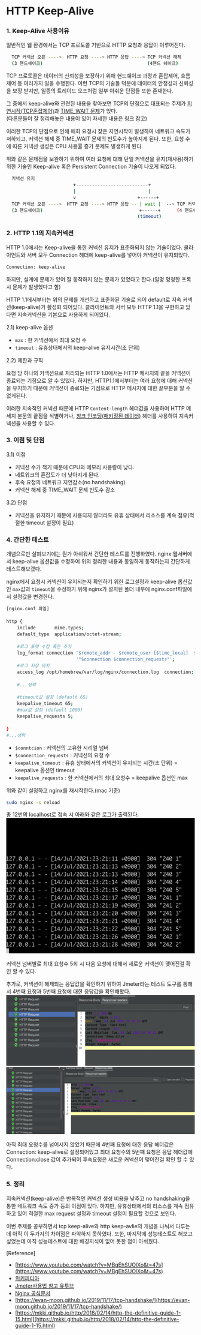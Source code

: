 # HTTP Keep-Alive

### 1. Keep-Alive 사용이유

일반적인 웹 환경에서는 TCP 프로토콜 기반으로 HTTP 요청과 응답이 이루어진다. 

```bash
  TCP 커넥션 오픈 ---->  HTTP 요청 ----> HTTP 응답 ----> TCP 커넥션 해제
  (3 핸드쉐이크)                                       (4핸드 쉐이크)
```

 TCP 프로토콜은 데이터의 신뢰성을 보장하기 위해 핸드쉐이크 과정과 혼잡제어, 흐름제어 등 여러가지 일을 수행한다.
이런 TCP의 기술들 덕분에 데이터의 안정성과 신뢰성을 보장 받지만, 일종의 트레이드 오프처럼 일부 아쉬운 단점들 또한 존재한다.   

 그 중에서 keep-alive와 관련된 내용을 찾아보면 TCP의 단점으로 대표되는 주제가 [지연시작(TCP혼잡제어)](https://evan-moon.github.io/2019/11/26/tcp-congestion-control/)과 [TIME_WAIT 문제](https://www.youtube.com/watch?v=MBgEhSUOlXo&t=359s)가 있다.   
 (다른분들이 잘 정리해놓은 내용이 있어 자세한 내용은 링크 참고)

 이러한 TCP의 단점으로 인해 매회 요청시 잦은 지연시작이 발생하여 네트워크 속도가 저하되고, 커넥션 해제 중 TIME_WAIT 문제의 빈도수가 높아지게 된다. 또한, 요청 수에 따른 커넥션 생성은 CPU 사용률 증가 문제도 발생하게 된다. 

위와 같은 문제점을 보완하기 위하여 여러 요청에 대해 단일 커넥션을 유지(재사용)하기 위한 기술인 Keep-alive 혹은 Persistent Connection 기술이 나오게 되었다.
```bash
  커넥션 유지
                         +---------------------------+
                         |                           |                                         
                         v                       +------+
  TCP 커넥션 오픈 ---->  HTTP 요청 ----> HTTP 응답 -- | wait |  --> TCP 커넥션 해제
  (3 핸드쉐이크)                                    +------+      (4 핸드쉐이크)
                                                 (timeout)
```          

### 2. HTTP 1.1의 지속커넥션

HTTP 1.0에서는 Keep-alive을 통한 커넥션 유지가 표준화되지 않는 기술이었다. 클라이언트와 서버 모두 Connection 헤더에 keep-alive를
넣어야 커넥션이 유지되었다.

```bash
Connection: keep-alive
``` 
하지만, 설계에 문제가 있어 잘 동작하지 않는 문제가 있었다고 한다.(일명 멍청한 프록시 문제가 발생했다고 함) 

HTTP 1.1에서부터는 위의 문제를 개선하고 표준화된 기술로 되어 default로 지속 커넥션(keep-alive)가 활성화 되어있다. 클라이언트와 서버 모두 HTTP 1.1을 구현하고 있다면 지속커넥션을 기본으로 사용하게 되어있다.  
   
2.1) keep-alive 옵션
- `max` : 한 커넥션에서 최대 요청 수   
- `timeout` : 유휴상태에서의 keep-alive 유지시간(초 단위)


2.2) 제한과 규칙  

  요청 당 하나의 커넥션으로 처리되는 HTTP 1.0에서는 HTTP 메시지의 끝을 커넥션이 종료되는 기점으로 알 수 있었다. 하지만, HTTP1.1에서부터는 여러 요청에 대해 커넥션을 유지하기 때문에 커넥션이 종료되는 기점으로 HTTP 메시지에 대한 끝부분을 알 수 없게된다.
  
  이러한 지속적인 커넥션 때문에 HTTP `Content-length` 헤더값을 사용하여 HTTP 메세지 본문의 끝점을 식별하거나,
  [청크 인코딩(패키징된 데이터)](https://developer.mozilla.org/ko/docs/Web/HTTP/Headers/Transfer-Encoding) 헤더를 사용하여 지속커넥션을 사용할 수 있다.  


### 3. 이점 및 단점

 3.1) 이점
- 커넥션 수가 적기 때문에 CPU와 메모리 사용량이 낮다.
- 네트워크의 혼잡도가 더 낮아지게 된다. 
- 후속 요청의 네트워크 지연감소(no handshaking)
- 커넥션 해제 중 TIME_WAIT 문제 빈도수 감소 

 3.2) 단점 
- 커넥션을 유지하기 때문에 사용되지 않더라도 유휴 상태에서 리소스를 계속 점유(적절한 timeout 설정이 필요)



### 4. 간단한 테스트

개념으로만 살펴보기에는 뭔가 아쉬워서 간단한 테스트를 진행하였다. nginx 웹서버에서 keep-alive 옵션값을 수정하여 위의 정리한 
내용과 동일하게 동작하는지 간단하게 테스트해보겠다. 
  
nginx에서 요청시 커넥션이 유지되는지 확인하기 위한 로그설정과 keep-alive 옵션값인 `max`값과 `timeout`을 수정하기 위해 nginx가 설치된 폴더 내부에 nginx.conf파일에서 설정값을 변경한다.

```bash
[nginx.conf 파일]

http {
    include       mime.types;
    default_type  application/octet-stream;
     
    #로그 포맷 수정 혹은 추가   
    log_format connection '$remote_addr - $remote_user [$time_local]  $status '
                          '"$connection $connection_requests"';
    #로그 저장 위치 
    access_log /opt/homebrew/var/log/nginx/connection.log  connection;

    #...생략

    #timeout값 설정 (default 65)
    keepalive_timeout 65;
    #max값 설정 (default 1000)
    keepalive_requests 5;

}
#...생략
```
 - `$conntcion` :  커넥션의 고유한 시리얼 넘버
 - `$connection_requests` : 커넥션의 요청 수  
 - `keepalive_timeout` :  유휴 상태에서의 커넥션이 유지되는 시간(초 단위) = keepalive 옵션인 timeout
 - `keepalive_requests` : 한 커넥션에서의 최대 요청수 = keepalive 옵션인 max 

위와 같이 설정하고 nginx를 재시작한다.(mac 기준) 

```bash
sudo nginx -s reload 
```

총 12번의 localhost로 접속 시 아래와 같은 로그가 출력된다.   
![로그출력](./images/로그.png)

커넥션 넘버별로 최대 요청수 5회 시 다음 요청에 대해서 새로운 커넥션이 맺어진걸 확인 할 수 있다. 

추가로, 커넥션이 해제되는 응답값을 확인하기 위하여 Jmeter라는 테스트 도구를 통해서 4번째 요청과
5번째 요청에 대한 응답값을 확인해봤다.
![4번째_요청](./images/4번째_요청.png)
![5번째_요청](./images/5번째_요청.png)

아직 최대 요청수를 넘어서지 않았기 때문에 4번째 요청에 대한 응답 헤더값은 Connection: keep-alive로 설정되어있고
최대 요청수의 5번째 요청은 응답 헤더값에 Connection:close 값이 추가되어 후속요청은 새로운 커넥션이 맺어진걸 확인 할 수 있다. 

### 5. 정리
지속커넥션(keep-alive)은 반복적인 커넥션 생성 비용을 낮추고 no handshaking을 통한 네트워크 속도 증가 등의 이점이 있다. 
하지만, 유휴상태에서의 리소스를 계속 점유하고 있어 적절한 max request 설정과 timeout 설정이 필요할 것으로 보인다. 

이번 주제를 공부하면서 tcp keep-alive와 http keep-avlie의 개념을 나눠서 다루는데 아직 이 두가지의 차이점은 파악하지 못하였다. 또한,
마지막에 성능테스트도 해보고 싶었는데 아직 성능테스트에 대한 배경지식이 없어 못한 점이 아쉬웠다. 


[Reference]  
 - [https://www.youtube.com/watch?v=MBgEhSUOlXo&t=47s](https://www.youtube.com/watch?v=MBgEhSUOlXo&t=47s)
- [위키피디아](https://en.wikipedia.org/wiki/HTTP_persistent_connection#HTTP_1.0)
- [Jmeter사용법 참고 유투브](https://www.youtube.com/watch?v=1AyxqIePusA&t=321s)
- [Nginx 공식문서](http://nginx.org/en/docs/)
- [https://evan-moon.github.io/2019/11/17/tcp-handshake/](https://evan-moon.github.io/2019/11/17/tcp-handshake/)
- [https://mkki.github.io/http/2018/02/14/http-the-definitive-guide-1-15.html](https://mkki.github.io/http/2018/02/14/http-the-definitive-guide-1-15.html)

